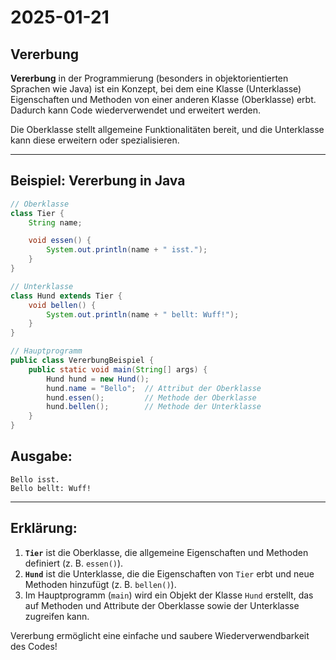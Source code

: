 # 2025-01-21

## Vererbung

**Vererbung** in der Programmierung (besonders in objektorientierten Sprachen wie Java) ist ein Konzept, bei dem eine Klasse (Unterklasse) Eigenschaften und Methoden von einer anderen Klasse (Oberklasse) erbt. Dadurch kann Code wiederverwendet und erweitert werden.

Die Oberklasse stellt allgemeine Funktionalitäten bereit, und die Unterklasse kann diese erweitern oder spezialisieren.

---

## **Beispiel: Vererbung in Java**

```java
// Oberklasse
class Tier {
    String name;

    void essen() {
        System.out.println(name + " isst.");
    }
}

// Unterklasse
class Hund extends Tier {
    void bellen() {
        System.out.println(name + " bellt: Wuff!");
    }
}

// Hauptprogramm
public class VererbungBeispiel {
    public static void main(String[] args) {
        Hund hund = new Hund();
        hund.name = "Bello";  // Attribut der Oberklasse
        hund.essen();         // Methode der Oberklasse
        hund.bellen();        // Methode der Unterklasse
    }
}
```

## **Ausgabe:**

```
Bello isst.
Bello bellt: Wuff!
```

---

## **Erklärung:**

1. **`Tier`** ist die Oberklasse, die allgemeine Eigenschaften und Methoden definiert (z. B. `essen()`).
2. **`Hund`** ist die Unterklasse, die die Eigenschaften von `Tier` erbt und neue Methoden hinzufügt (z. B. `bellen()`).
3. Im Hauptprogramm (`main`) wird ein Objekt der Klasse `Hund` erstellt, das auf Methoden und Attribute der Oberklasse sowie der Unterklasse zugreifen kann.

Vererbung ermöglicht eine einfache und saubere Wiederverwendbarkeit des Codes!
